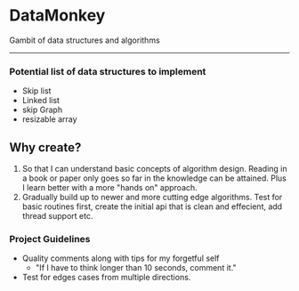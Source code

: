 DataMonkey
==========

Gambit of data structures and algorithms

----------

### Potential list of data structures to implement
* Skip list
* Linked list
* skip Graph
* resizable array

## Why create?
1. So that I can understand basic concepts of algorithm design. Reading in a book or paper only goes so 
far in the knowledge can be attained. Plus I learn better with a more "hands on" approach.
2. Gradually build up to newer and more cutting edge algorithms. Test for basic routines first, create the initial api
that is clean and effecient, add thread support etc.  

### Project Guidelines
* Quality comments along with tips for my forgetful self
  * "If I have to think longer than 10 seconds, comment it."
* Test for edges cases from multiple directions.


